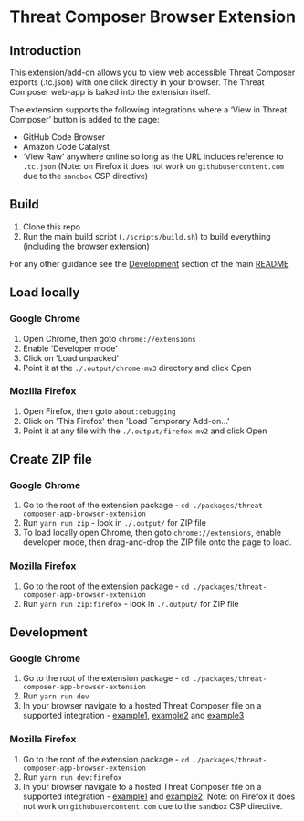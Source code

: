 # Threat Composer Browser Extension

## Introduction

This extension/add-on allows you to view web accessible Threat Composer exports (.tc.json) with one click directly in your browser. The Threat Composer web-app is baked into the extension itself.

The extension supports the following integrations where a ‘View in Threat Composer’ button is added to the page:

- GitHub Code Browser
- Amazon Code Catalyst
- ‘View Raw’ anywhere online so long as the URL includes reference to `.tc.json` (Note: on Firefox it does not work on `githubusercontent.com` due to the `sandbox` CSP directive)

## Build

1. Clone this repo
1. Run the main build script (`./scripts/build.sh`) to build everything (including the browser extension)

For any other guidance see the [Development](../../README.md#development) section of the main [README](../../README.md)

## Load locally

### Google Chrome

1. Open Chrome, then goto `chrome://extensions`
1. Enable 'Developer mode'
1. Click on 'Load unpacked'
1. Point it at the `./.output/chrome-mv3` directory and click Open

### Mozilla Firefox

1. Open Firefox, then goto `about:debugging`
2. Click on 'This Firefox' then 'Load Temporary Add-on...'
3. Point it at any file with the `./.output/firefox-mv2` and click Open

## Create ZIP file

### Google Chrome

1. Go to the root of the extension package - `cd ./packages/threat-composer-app-browser-extension`
1. Run `yarn run zip` - look in `./.output/` for ZIP file
1. To load locally open Chrome, then goto `chrome://extensions`, enable developer mode, then drag-and-drop the ZIP file onto the page to load.

### Mozilla Firefox

1. Go to the root of the extension package - `cd ./packages/threat-composer-app-browser-extension`
1. Run `yarn run zip:firefox` - look in `./.output/` for ZIP file

## Development

### Google Chrome

1. Go to the root of the extension package - `cd ./packages/threat-composer-app-browser-extension`
1. Run `yarn run dev`
1. In your browser navigate to a hosted Threat Composer file on a supported integration - [example1](https://github.com/awslabs/threat-composer/blob/main/packages/threat-composer/src/data/workspaceExamples/ThreatComposer.tc.json), [example2](https://github.com/awslabs/threat-composer/blob/main/packages/threat-composer/src/data/workspaceExamples/GenAIChatbot.tc.json) and [example3](https://raw.githubusercontent.com/awslabs/threat-composer/main/packages/threat-composer/src/data/workspaceExamples/GenAIChatbot.tc.json)

### Mozilla Firefox

1. Go to the root of the extension package - `cd ./packages/threat-composer-app-browser-extension`
1. Run `yarn run dev:firefox`
1. In your browser navigate to a hosted Threat Composer file on a supported integration - [example1](https://github.com/awslabs/threat-composer/blob/main/packages/threat-composer/src/data/workspaceExamples/ThreatComposer.tc.json) and [example2](https://github.com/awslabs/threat-composer/blob/main/packages/threat-composer/src/data/workspaceExamples/GenAIChatbot.tc.json). Note: on Firefox it does not work on `githubusercontent.com` due to the `sandbox` CSP directive.
